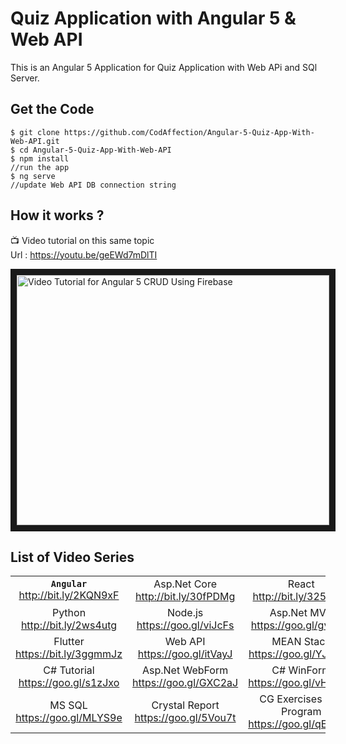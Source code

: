 # Quiz Application with Angular 5 & Web API
This is an Angular 5 Application for Quiz Application with Web APi and SQl Server.

## Get the Code

```
$ git clone https://github.com/CodAffection/Angular-5-Quiz-App-With-Web-API.git
$ cd Angular-5-Quiz-App-With-Web-API
$ npm install
//run the app
$ ng serve
//update Web API DB connection string
```

 ## How it works ?
 
 :tv: Video tutorial on this same topic  
 Url : https://youtu.be/geEWd7mDlTI
 
<a href="http://www.youtube.com/watch?feature=player_embedded&v=geEWd7mDlTI
" target="_blank"><img src="http://img.youtube.com/vi/geEWd7mDlTI/0.jpg" 
alt="Video Tutorial for Angular 5 CRUD Using Firebase" width="500" height="400" border="10" /></a>


## List of Video Series
|        |         |       |
|:-------------:|:-------------:|:-------------:|
| __``Angular``__ <br/>http://bit.ly/2KQN9xF | Asp.Net Core <br/> http://bit.ly/30fPDMg | React<br/> http://bit.ly/325temF |
| Python <br/> http://bit.ly/2ws4utg | Node.js <br/> https://goo.gl/viJcFs | Asp.Net MVC <br/> https://goo.gl/gvjUJ7 |
| Flutter <br/> https://bit.ly/3ggmmJz | Web API <br/> https://goo.gl/itVayJ | MEAN Stack <br/> https://goo.gl/YJPPAH |
| C# Tutorial <br/> https://goo.gl/s1zJxo | Asp.Net WebForm <br/> https://goo.gl/GXC2aJ | C# WinForm <br/> https://goo.gl/vHS9Hd |
| MS SQL <br/> https://goo.gl/MLYS9e | Crystal Report <br/> https://goo.gl/5Vou7t | CG Exercises in C Program <br/> https://goo.gl/qEWJCs |


